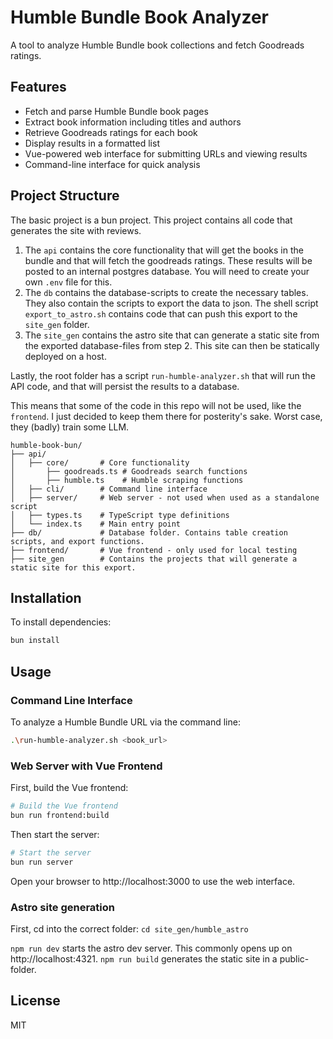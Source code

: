 # Humble Bundle Book Analyzer

A tool to analyze Humble Bundle book collections and fetch Goodreads ratings.

## Features

- Fetch and parse Humble Bundle book pages
- Extract book information including titles and authors
- Retrieve Goodreads ratings for each book
- Display results in a formatted list
- Vue-powered web interface for submitting URLs and viewing results
- Command-line interface for quick analysis

## Project Structure

The basic project is a bun project.
This project contains all code that generates the site with reviews.

1. The `api` contains the core functionality that will get the books in the bundle and that will fetch the goodreads ratings.
   These results will be posted to an internal postgres database. You will need to create your own `.env` file for this.
2. The `db` contains the database-scripts to create the necessary tables. 
   They also contain the scripts to export the data to json. 
   The shell script `export_to_astro.sh` contains code that can push this export to the `site_gen` folder.
3. The `site_gen` contains the astro site that can generate a static site from the exported database-files from step 2. 
   This site can then be statically deployed on a host.

Lastly, the root folder has a script `run-humble-analyzer.sh` that will run the API code, and that will persist the results to a database.

This means that some of the code in this repo will not be used, like the `frontend`. I just decided to keep them there for posterity's sake.
Worst case, they (badly) train some LLM.

```
humble-book-bun/
├── api/
│   ├── core/       # Core functionality
│       ├── goodreads.ts # Goodreads search functions
│       ├── humble.ts    # Humble scraping functions
│   ├── cli/        # Command line interface 
│   ├── server/     # Web server - not used when used as a standalone script
│   ├── types.ts    # TypeScript type definitions
│   └── index.ts    # Main entry point
├── db/             # Database folder. Contains table creation scripts, and export functions.
├── frontend/       # Vue frontend - only used for local testing
├── site_gen        # Contains the projects that will generate a static site for this export.
```

## Installation

To install dependencies:

```bash
bun install
```

## Usage

### Command Line Interface

To analyze a Humble Bundle URL via the command line:

```bash
.\run-humble-analyzer.sh <book_url>
```

### Web Server with Vue Frontend

First, build the Vue frontend:

```bash
# Build the Vue frontend
bun run frontend:build
```

Then start the server:

```bash
# Start the server
bun run server
```

Open your browser to http://localhost:3000 to use the web interface.

### Astro site generation

First, cd into the correct folder: `cd site_gen/humble_astro`

`npm run dev` starts the astro dev server. This commonly opens up on http://localhost:4321.
`npm run build` generates the static site in a public-folder.

## License

MIT
